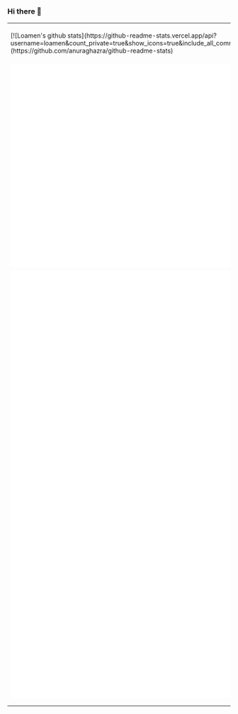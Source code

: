 ### Hi there 👋

<table border="0" frame="void">
  <tr>  
    <td>[![Loamen's github stats](https://github-readme-stats.vercel.app/api?username=loamen&count_private=true&show_icons=true&include_all_commits=true)](https://github.com/anuraghazra/github-readme-stats)</td>  
    <td>[![Top Langs](https://github-readme-stats.vercel.app/api/top-langs/?username=loamen)](https://github.com/anuraghazra/github-readme-stats)</td>  
  </tr>  
  <tr>  
    <td><img src="./general.svg" alt="general" width="100%"></td>  
    <td> <img src="./languages_activity.svg" alt="languages_activity" width="100%"></td>  
  </tr>  
  <tr>  
    <td><img src="./stargazers.svg" alt="stargazers" width="100%"></td>  
    <td>
    <img src="./achievements.svg" alt="achievements" width="100%">
    <img src="./coding_habits_and_activity.svg" alt="coding_habits_and_activity" width="100%">
    </td>  
  </tr>

  <tr>  
    <td></td>  
    <td></td>  
  </tr>  
  <tr>  
    <td colspan="2"></td>  
  </tr>
</table>

<!--
**loamen/loamen** is a ✨ _special_ ✨ repository because its `README.md` (this file) appears on your GitHub profile.

Here are some ideas to get you started:

- 🔭 I’m currently working on ...
- 🌱 I’m currently learning ...
- 👯 I’m looking to collaborate on ...
- 🤔 I’m looking for help with ...
- 💬 Ask me about ...
- 📫 How to reach me: ...
- 😄 Pronouns: ...
- ⚡ Fun fact: ...
  -->
